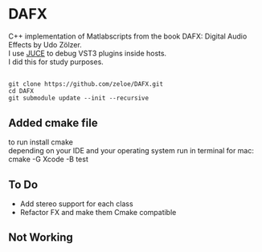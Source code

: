 # DAFX
 C++ implementation of Matlabscripts from the book DAFX: Digital Audio Effects by Udo Zölzer. \
 I use [JUCE](https://juce.com/get-juce/) to debug VST3 plugins inside hosts. \
 I did this for study purposes. 

##
```shell
git clone https://github.com/zeloe/DAFX.git
cd DAFX
git submodule update --init --recursive
```

## Added cmake file
to run install cmake \
depending on your IDE and your operating system run in terminal for mac: \
cmake -G Xcode -B test

## To Do
- Add stereo support for each class
- Refactor FX and make them Cmake compatible

## Not Working
